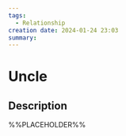 ```yaml
---
tags:
  - Relationship
creation date: 2024-01-24 23:03
summary:
---
```

# Uncle

## Description

%%PLACEHOLDER%%
